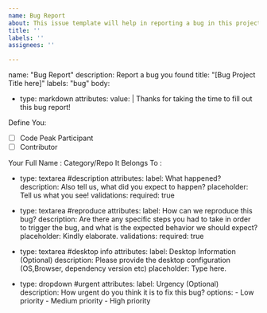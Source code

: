 ```yaml
---
name: Bug Report
about: This issue template will help in reporting a bug in this project
title: ''
labels: ''
assignees: ''

---
```


name: "Bug Report"
description: Report a bug you found
title: "[Bug Project Title here]"
labels: "bug"
body:
  - type: markdown
    attributes:
      value: |
        Thanks for taking the time to fill out this bug report!
        
Define You:

- [ ] Code Peak Participant 
- [ ] Contributor

Your Full Name : 
Category/Repo It Belongs To : 

  - type: textarea #description
    attributes:
      label: What happened?
      description: Also tell us, what did you expect to happen?
      placeholder: Tell us what you see!
    validations:
      required: true

  - type: textarea #reproduce
    attributes:
      label: How can we reproduce this bug?
      description: Are there any specific steps you had to take in order to trigger the bug, and what is the expected behavior we should expect?
      placeholder: Kindly elaborate.
    validations:
      required: true

  - type: textarea #desktop info
    attributes:
      label: Desktop Information (Optional)
      description: Please provide the desktop configuration (OS,Browser, dependency version etc)
      placeholder: Type here.

  - type: dropdown #urgent
    attributes:
      label: Urgency (Optional)
      description: How urgent do you think it is to fix this bug?
      options:
        - Low priority
        - Medium priority
        - High priority
